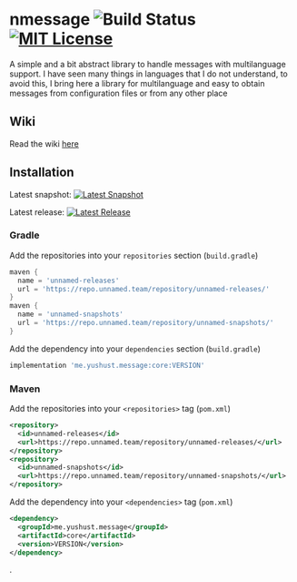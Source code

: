 # nmessage ![Build Status](https://img.shields.io/github/workflow/status/yusshu/nmessage/build/master) [![MIT License](https://img.shields.io/badge/license-MIT-blue)](license.txt)

A simple and a bit abstract library to handle messages with multilanguage
support. I have seen many things in languages ​​that I do not understand, to
avoid this, I bring here a library for multilanguage and easy to obtain messages
from configuration files or from any other place

## Wiki

Read the wiki [here](https://github.com/yusshu/nmessage/wiki)

## Installation

Latest snapshot:
[![Latest Snapshot](https://img.shields.io/nexus/s/me.yushust.message/core.svg?server=https%3A%2F%2Frepo.unnamed.team)](https://repo.unnamed.team/repository/unnamed-snapshots)

Latest release:
[![Latest Release](https://img.shields.io/nexus/r/me.yushust.message/core.svg?server=https%3A%2F%2Frepo.unnamed.team)](https://repo.unnamed.team/repository/unnamed-releases/)

### Gradle

Add the repositories into your `repositories` section (`build.gradle`)

```groovy
maven {
  name = 'unnamed-releases'
  url = 'https://repo.unnamed.team/repository/unnamed-releases/'
}
maven {
  name = 'unnamed-snapshots'
  url = 'https://repo.unnamed.team/repository/unnamed-snapshots/'
}
```

Add the dependency into your `dependencies` section (`build.gradle`)

```groovy
implementation 'me.yushust.message:core:VERSION'
```

### Maven

Add the repositories into your `<repositories>` tag (`pom.xml`)

```xml
<repository>
  <id>unnamed-releases</id>
  <url>https://repo.unnamed.team/repository/unnamed-releases/</url>
</repository>
<repository>
  <id>unnamed-snapshots</id>
  <url>https://repo.unnamed.team/repository/unnamed-snapshots/</url>
</repository>
```

Add the dependency into your `<dependencies>` tag (`pom.xml`)

```xml
<dependency>
  <groupId>me.yushust.message</groupId>
  <artifactId>core</artifactId>
  <version>VERSION</version>
</dependency>
```

.
